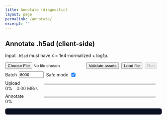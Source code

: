 ```yaml
---
title: Annotate (diagnostic)
layout: page
permalink: /annotate/
excerpt: ""
---
```


<div id="ann-app" style="max-width:900px">
  <h2>Annotate .h5ad (client-side)</h2>
  <p>Input <code>.h5ad</code> must have <code>X</code> = 1e4-normalized + log1p.</p>

  <div style="display:flex;gap:8px;align-items:center;flex-wrap:wrap;">
    <input type="file" id="file" accept=".h5ad">
    <button id="validate">Validate assets</button>
    <button id="load">Load file</button>
    <button id="run" disabled>Run</button>
    <label style="display:inline-flex;align-items:center;gap:6px;">
      Batch <input id="batch" type="number" min="2000" step="1000" value="8000" style="width:80px">
    </label>
    <label style="display:inline-flex;align-items:center;gap:6px;">
      Safe mode <input id="safe" type="checkbox" checked>
    </label>
  </div>

  <div id="meta" style="margin:6px 0; opacity:.9;"></div>

  <div style="margin:8px 0;">
    <label style="display:inline-block;min-width:120px;">Upload</label>
    <progress id="upBar" value="0" max="100" style="width:360px;height:12px"></progress>
    <span id="upPct" style="font-variant-numeric:tabular-nums">0%</span>
    <span id="upSpd" style="margin-left:10px;opacity:.8">0.00 MB/s</span>
  </div>

  <div style="margin:8px 0;">
    <label style="display:inline-block;min-width:120px;">Annotate</label>
    <progress id="anBar" value="0" max="100" style="width:360px;height:12px"></progress>
    <span id="anPct" style="font-variant-numeric:tabular-nums">0%</span>
  </div>

  <pre id="log" style="background:#0b1020;color:#e8eaf6;padding:10px;border-radius:6px;max-height:280px;overflow:auto;"></pre>
  <div id="download" style="margin-top:6px"></div>

  <style>#ann-app .clipboard{display:none!important}</style>
</div>

<script type="module">
  // ---------- Plain root-relative URLs (no Liquid) ----------
  const MODEL_URL   = "/assets/models/Level1/model.onnx";
  const GENES_URL   = "/assets/models/Level1/genes.json";
  const CLASSES_URL = "/assets/models/Level1/classes.json";

  // ---------- UI ----------
  const $f = document.getElementById('file');
  const $validate = document.getElementById('validate');
  const $load = document.getElementById('load');
  const $run  = document.getElementById('run');
  const $meta = document.getElementById('meta');
  const $dl   = document.getElementById('download');
  const $log  = document.getElementById('log');

  const $upBar=document.getElementById('upBar'), $upPct=document.getElementById('upPct'), $upSpd=document.getElementById('upSpd');
  const $anBar=document.getElementById('anBar'), $anPct=document.getElementById('anPct');
  const $batch=document.getElementById('batch'), $safe=document.getElementById('safe');

  const log = m => { $log.textContent += m + "\n"; $log.scrollTop = $log.scrollHeight; };
  const setUp=v=>{ $upBar.value=v; $upPct.textContent=Math.round(v)+'%'; };
  const setSpd=v=>{ $upSpd.textContent=(v||0).toFixed(2)+' MB/s'; };
  const setAn=v=>{ $anBar.value=v; $anPct.textContent=Math.round(v)+'%'; };

  window.addEventListener('error', e => log('Error: ' + e.message));
  window.addEventListener('unhandledrejection', e => log('Promise Rejection: ' + (e.reason?.message || e.reason)));

  let genes=null, classes=null, fileBuf=null, h5=null, shape=null, varNames=null, obsNames=null;
  let ort=null, h5wasm=null, session=null;

  async function fetchJson(url, label){
    const r = await fetch(url, {cache:'no-cache'});
    if (!r.ok) throw new Error(label + ' fetch failed: ' + r.status + ' ' + r.statusText + ' ('+url+')');
    return r.json();
  }
  async function fetchHeadSize(url, label){
    try{
      const h = await fetch(url, {method:'HEAD', cache:'no-cache'});
      if (h.ok){
        const len = h.headers.get('content-length');
        return len ? Number(len) : null;
      }
    }catch(_e){}
    const r = await fetch(url, {method:'GET', cache:'no-cache'});
    if (!r.ok) throw new Error(label + ' fetch failed: ' + r.status + ' ' + r.statusText + ' ('+url+')');
    const len = r.headers.get('content-length');
    r.body?.cancel?.();
    return len ? Number(len) : null;
  }

  async function readFileWithProgress(file, onTick){
    const t0=performance.now();
    if (!$safe.checked && file.stream && typeof file.stream==='function'){
      const reader=file.stream().getReader();
      const chunks=[]; let rec=0, lastT=t0, lastB=0;
      for(;;){
        const {done, value}=await reader.read();
        const now=performance.now();
        if (done) break;
        chunks.push(value); rec+=value.byteLength;
        const dt=(now-lastT)/1000, dB=rec-lastB;
        const mbps = dt>0 ? (dB/1048576)/dt : 0;
        onTick && onTick(rec/file.size*100, mbps);
        lastT=now; lastB=rec;
      }
      const buf = await new Blob(chunks).arrayBuffer();
      const avg = (rec/1048576) / ((performance.now()-t0)/1000 || 1);
      onTick && onTick(100, avg);
      return new Uint8Array(buf);
    }
    const t1=performance.now();
    const buf = await file.arrayBuffer();
    const avg = (buf.byteLength/1048576)/((performance.now()-t1)/1000 || 1);
    for (let i=1;i<=10;i++){ onTick && onTick(i*10, avg); await new Promise(r=>setTimeout(r,5)); }
    return new Uint8Array(buf);
  }

  function readVarNames(h){
    for (const p of ["var/_index","var/index","var/feature_names"]){
      const ds=h.get(p); if (ds?.isDataset){
        const arr=ds.toArray?.() ?? ds.value;
        return Array.from(arr, x=> typeof x==="string" ? x : (x?.toString?.() ?? String(x)));
      }
    }
    throw new Error("Cannot find var index");
  }
  function readObsNames(h){
    for (const p of ["obs/_index","obs/index","obs/names"]){
      const ds=h.get(p); if (ds?.isDataset){
        const arr=ds.toArray?.() ?? ds.value;
        return Array.from(arr, x=> typeof x==="string" ? x : (x?.toString?.() ?? String(x)));
      }
    }
    const n = readXShape(h)[0];
    return Array.from({length:n},(_,i)=>"cell_"+i);
  }
  function readXShape(h){
    const X=h.get("X");
    if (X?.isDataset) return X.shape;
    const s=h.get("X/shape")?.value;
    return [Number(s[0]), Number(s[1])];
  }
  function pickDense(denseFlat, shape, varNames, genes){
    const [n,d]=shape, D=genes.length;
    const out=new Float32Array(n*D);
    const idx=new Map(varNames.map((g,i)=>[g,i]));
    const map = genes.map(g=>idx.get(g));
    for (let j=0;j<D;j++){
      const cj=map[j]; if (cj==null) continue;
      for (let i=0,base=0;i<n;i++,base+=d) out[i*D+j]=denseFlat[base+cj];
    }
    return out;
  }
  function pickCSR(data, indices, indptr, shape, varNames, genes){
    const [n,d]=shape, D=genes.length;
    const out=new Float32Array(n*D);
    const colPos=new Map(varNames.map((g,i)=>[g,i]));
    const wanted=new Map(); genes.forEach((g,j)=>{ const cj=colPos.get(g); if (cj!=null) wanted.set(cj,j); });
    for (let i=0;i<n;i++){
      const a=indptr[i], b=indptr[i+1];
      for (let k=a;k<b;k++){ const cj=indices[k], j=wanted.get(cj); if (j!=null) out[i*D+j]=data[k]; }
    }
    return out;
  }

  // ---- Validate assets ----
  $validate.onclick = async ()=>{
    try{
      log('Checking genes.json …');
      const g = await fetchJson(GENES_URL, 'genes.json');
      log('OK genes: ' + g.length);

      log('Checking classes.json …');
      const c = await fetchJson(CLASSES_URL, 'classes.json');
      log('OK classes: ' + c.length);

      log('Checking model.onnx …');
      const bytes = await fetchHeadSize(MODEL_URL, 'model.onnx');
      log('model.onnx size: ' + (bytes ? (bytes/1048576).toFixed(2)+' MB' : 'unknown'));

      if (!ort){
        await import("https://cdn.jsdelivr.net/npm/onnxruntime-web/dist/ort.min.js");
        ort = window.ort;
      }
      ort.env.wasm.simd = !$safe.checked;
      ort.env.wasm.numThreads = $safe.checked ? 1 : Math.min((navigator.hardwareConcurrency||4),8);
      ort.env.wasm.proxy = !$safe.checked;

      log('Creating ONNX session (sanity)…');
      const eps = (navigator.gpu && !$safe.checked) ? ["webgpu","wasm"] : ["wasm"];
      const test = await ort.InferenceSession.create(MODEL_URL, { executionProviders: eps });

      const D = g.length;
      const zeros = new ort.Tensor('float32', new Float32Array(D), [1, D]);
      const out = await test.run({ [test.inputNames[0]]: zeros });
      const any = out[test.outputNames[0]] || Object.values(out)[0];
      log('Dummy inference ok. Output len: ' + (any?.data?.length ?? 'unknown'));
      log('✅ Assets validate successfully.');
    }catch(e){
      log('🛑 Validate failed: ' + (e.message || e));
      log('Hint: open these URLs in a new tab to verify:');
      log(' - ' + GENES_URL);
      log(' - ' + CLASSES_URL);
      log(' - ' + MODEL_URL);
    }
  };

  // ---- Load file ----
  $load.onclick = async ()=>{
    $dl.innerHTML=''; $log.textContent=''; setUp(0); setSpd(0); setAn(0); $run.disabled=true;

    try{
      genes   = await fetchJson(GENES_URL, 'genes.json');
      classes = await fetchJson(CLASSES_URL, 'classes.json');
      log('genes: ' + genes.length + ' | classes: ' + classes.length);

      if (!h5wasm){
        h5wasm = await import("https://cdn.jsdelivr.net/npm/h5wasm@0.5.0/dist/esm/h5wasm.js");
      }

      const file = $f.files?.[0];
      if (!file) { log('Pick a .h5ad first.'); return; }
      const mb = (file.size/1048576).toFixed(2);
      $meta.textContent = `Selected: ${file.name} (${mb} MB) | Model genes: ${genes.length} | Classes: ${classes.length}`;

      fileBuf = await readFileWithProgress(file, (pct, mbps)=>{ setUp(pct); setSpd(mbps); });
      setUp(100);

      await h5wasm.ready;
      h5 = new h5wasm.File(fileBuf, "r");
      varNames = readVarNames(h5);
      obsNames = readObsNames(h5);
      shape = readXShape(h5);
      log(`Cells: ${shape[0]} | Genes(file): ${shape[1]}`);

      const vset=new Set(varNames);
      const missing = genes.reduce((k,g)=>k+(vset.has(g)?0:1),0);
      log(`Missing vs model: ${missing}`);

      $run.disabled=false;
    }catch(e){
      log('🛑 Load failed: ' + (e.message || e));
    }
  };

  // ---- Run ----
  $run.onclick = async ()=>{
    try{
      setAn(0);
      if (!ort){
        await import("https://cdn.jsdelivr.net/npm/onnxruntime-web/dist/ort.min.js");
        ort = window.ort;
      }
      ort.env.wasm.simd = !$safe.checked;
      ort.env.wasm.numThreads = $safe.checked ? 1 : Math.min((navigator.hardwareConcurrency||4),8);
      ort.env.wasm.proxy = !$safe.checked;

      const X = h5.get("X");
      const n = shape[0], D = genes.length, C = classes.length;
      let feats;
      if (X.isDataset){
        const arr = X.value;
        const denseF32 = (arr instanceof Float32Array) ? arr : new Float32Array(arr);
        feats = pickDense(denseF32, shape, varNames, genes);
      } else {
        const data = X.get('data').value;
        const indices = X.get('indices').value;
        const indptr = X.get('indptr').value;
        const dataF32 = (data instanceof Float32Array) ? data : new Float32Array(data);
        const idxI32  = (indices instanceof Int32Array) ? indices : new Int32Array(indices);
        const ptrI32  = (indptr  instanceof Int32Array) ? indptr  : new Int32Array(indptr);
        feats = pickCSR(dataF32, idxI32, ptrI32, shape, varNames, genes);
      }
      setAn(30);

      const eps = (navigator.gpu && !$safe.checked) ? ["webgpu","wasm"] : ["wasm"];
      session = await ort.InferenceSession.create(MODEL_URL, { executionProviders: eps });
      setAn(40);

      const Nbatch = Math.max(2000, Number($batch.value)||8000);
      const probs = new Float32Array(n*C);
      for (let start=0; start<n; start+=Nbatch){
        const end = Math.min(n, start+Nbatch);
        const view = feats.subarray(start*D, end*D);
        const t = new ort.Tensor('float32', view, [end-start, D]);
        const out = await session.run({ [session.inputNames[0]]: t });
        let part;
        if (out.probabilities) part = out.probabilities.data;
        else if (out.logits){
          part = new Float32Array((end-start)*C);
          for (let i=0;i<end-start;i++){
            let mx=-1e30; for(let j=0;j<C;j++) mx=Math.max(mx, out.logits.data[i*C+j]);
            let s=0; for(let j=0;j<C;j++){ const e=Math.exp(out.logits.data[i*C+j]-mx); part[i*C+j]=e; s+=e; }
            for (let j=0;j<C;j++) part[i*C+j]/=s;
          }
        } else { throw new Error("ONNX outputs missing probabilities/logits"); }
        probs.set(part, start*C);
        setAn(40 + 50*(end/n));
        await new Promise(r=>setTimeout(r,0));
      }

      const header = ["cell_id","Level1|predicted_labels","Level1|conf_score","Level1|cert_score"];
      const rows = new Array(n);
      for (let i=0;i<n;i++){
        let best=-1, bj=-1, sum=0, base=i*C;
        for (let j=0;j<C;j++){ const v=probs[base+j]; sum+=v; if (v>best){best=v; bj=j;} }
        rows[i] = [obsNames[i], classes[bj], String(best), String(best/(sum||1))];
      }
      const csv=[header.join(","), ...rows.map(r=>r.join(","))].join("\n");
      const blob=new Blob([csv],{type:"text/csv"});
      const url=URL.createObjectURL(blob);
      const a=Object.assign(document.createElement('a'),{href:url,download:'pred.csv'});
      $dl.innerHTML=''; $dl.appendChild(a); a.click(); URL.revokeObjectURL(url);
      setAn(100);
      log('✅ Done.');
    }catch(e){
      log('🛑 Run failed: ' + (e.message || e));
    }
  };
</script>

